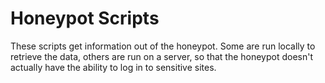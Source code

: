 # Honeypot Scripts

These scripts get information out of the honeypot. Some are run locally to retrieve the data, 
others are run on a server, so that the honeypot doesn't actually have the ability to log in 
to sensitive sites.


